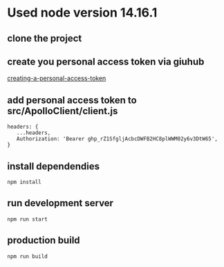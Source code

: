 # Used node version 14.16.1

## clone the project

## create you personal access token via giuhub
[creating-a-personal-access-token](https://docs.github.com/en/github/authenticating-to-github/creating-a-personal-access-token)

## add personal access token to src/ApolloClient/client.js

```
headers: {
   ...headers,
   Authorization: 'Bearer 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',
}
```     

## install dependendies
`npm install`

## run development server
`npm run start`

## production build
`npm run build`
